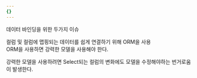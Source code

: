 ```yaml
---
{}
---
```


데이터 바인딩을 위한 두가지 이슈

컬럼 및 컬럼에 맵핑되는 데이터를 쉽게 연결하기 위해 ORM을 사용  
ORM을 사용하면 강력한 모델을 사용해야 한다.  

강력한 모델을 사용하려면 Select되는 컬럼의 변화에도 모델을 수정해야하는 번거로움이 발생한다.